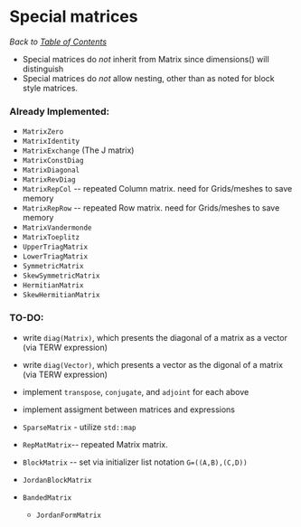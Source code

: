# Special matrices

_Back to [Table of Contents](README.md)_

* Special matrices do *not* inherit from Matrix since dimensions() will distinguish
* Special matrices do *not* allow nesting, other than as noted for block style matrices.


### Already Implemented:
* `MatrixZero`
* `MatrixIdentity`
* `MatrixExchange` (The J matrix)
* `MatrixConstDiag`
* `MatrixDiagonal`
* `MatrixRevDiag`  
* `MatrixRepCol` -- repeated Column matrix. need for Grids/meshes to save memory
* `MatrixRepRow` -- repeated Row matrix. need for Grids/meshes to save memory
* `MatrixVandermonde`
* `MatrixToeplitz`
* `UpperTriagMatrix`
* `LowerTriagMatrix`
* `SymmetricMatrix`
* `SkewSymmetricMatrix`
* `HermitianMatrix`
* `SkewHermitianMatrix`

### TO-DO:
 
* write `diag(Matrix)`, which presents the diagonal of a matrix as a vector (via TERW expression)
* write `diag(Vector)`, which presents a vector as the digonal of a matrix (via TERW expression)


* implement `transpose`, `conjugate`, and `adjoint` for each above
* implement assigment between matrices and expressions




* `SparseMatrix` - utilize `std::map`



* `RepMatMatrix`-- repeated Matrix matrix.


* `BlockMatrix` -- set via initializer list notation `G=((A,B),(C,D))`



* `JordanBlockMatrix`
* `BandedMatrix`
   * `JordanFormMatrix`



